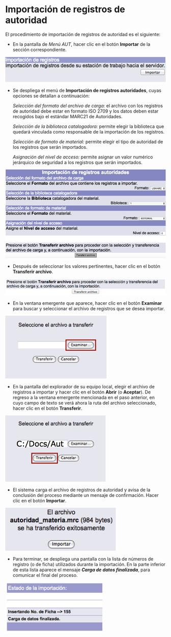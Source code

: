 # Importación de registros de autoridad

El procedimiento de importación de registros de autoridad es el siguiente:

- En la pantalla de *Menú AUT*, hacer clic en el botón **Importar** de la sección correspondiente.

![](seccion_importacion.png)

- Se despliega el menú de **Importación de registros autoridades**, cuyas opciones se detallan a continuación:

    _Selección del formato del archivo de carga:_ el archivo con los registros de autoridad debe estar en formato ISO 2709 y los datos deben estar recogidos bajo el estándar MARC21 de Autoridades.

    _Selección de la biblioteca catalogadora:_ permite elegir la biblioteca que quedará vinculada como responsable de la importación de los registros.

    _Selección de formato de material:_ permite elegir el tipo de autoridad de los registros que serán importados.

    _Asignación del nivel de acceso:_ permite asignar un valor numérico jerárquico de seguridad a los registros que serán importados.

![](Menu_importacion.png)

- Después de seleccionar los valores pertinentes, hacer clic en el botón **Transferir archivo**.

![](Transferencia_fichero_importacion.png)

- En la ventana emergente que aparece, hacer clic en el botón **Examinar** para buscar y seleccionar el archivo de registros que se desea importar.

![](Seleccion_archivo_transferencia.png)

- En la pantalla del explorador de su equipo local, elegir el archivo de registros a importar y hacer clic en el botón **Abrir** (o **Aceptar**). De regreso a la ventana emergente mencionada en el paso anterior, en cuyo campo de texto se verá ahora la ruta del archivo seleccionado, hacer clic en el botón **Transferir**.

![](Activacion_transferencia.png)

- El sistema carga el archivo de registros de autoridad y avisa de la conclusión del proceso mediante un mensaje de confirmación. Hacer clic en el botón **Importar**.

![](Confirmacion_transferencia.png)

- Para terminar, se despliega una pantalla con la lista de números de registro (o de ficha) utilizados durante la importación. En la parte inferior de esta lista aparece el mensaje ***Carga de datos finalizada***, para comunicar el final del proceso.

![](Lista_registros_importados.png)